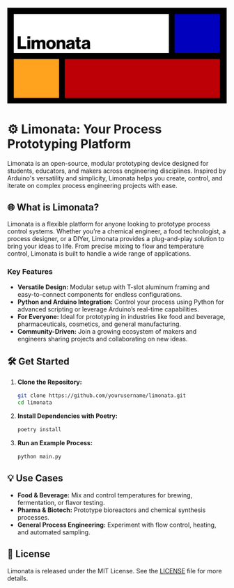 
![Limonata Logo Banner](assets/limonata_banner.png)

# ⚙️ Limonata: Your Process Prototyping Platform

Limonata is an open-source, modular prototyping device designed for students, educators, and makers across engineering disciplines. Inspired by Arduino's versatility and simplicity, Limonata helps you create, control, and iterate on complex process engineering projects with ease.

## 🌐 What is Limonata?
Limonata is a flexible platform for anyone looking to prototype process control systems. Whether you’re a chemical engineer, a food technologist, a process designer, or a DIYer, Limonata provides a plug-and-play solution to bring your ideas to life. From precise mixing to flow and temperature control, Limonata is built to handle a wide range of applications.

### Key Features
- **Versatile Design:** Modular setup with T-slot aluminum framing and easy-to-connect components for endless configurations.
- **Python and Arduino Integration:** Control your process using Python for advanced scripting or leverage Arduino’s real-time capabilities.
- **For Everyone:** Ideal for prototyping in industries like food and beverage, pharmaceuticals, cosmetics, and general manufacturing.
- **Community-Driven:** Join a growing ecosystem of makers and engineers sharing projects and collaborating on new ideas.

## 🛠️ Get Started
1. **Clone the Repository:**
   ```bash
   git clone https://github.com/yourusername/limonata.git
   cd limonata
   ```
2. **Install Dependencies with Poetry:**
   ```bash
   poetry install
   ```
3. **Run an Example Process:**
   ```bash
   python main.py
   ```

## 💡 Use Cases
- **Food & Beverage:** Mix and control temperatures for brewing, fermentation, or flavor testing.
- **Pharma & Biotech:** Prototype bioreactors and chemical synthesis processes.
- **General Process Engineering:** Experiment with flow control, heating, and automated sampling.

## 📜 License
Limonata is released under the MIT License. See the [LICENSE](LICENSE) file for more details.
